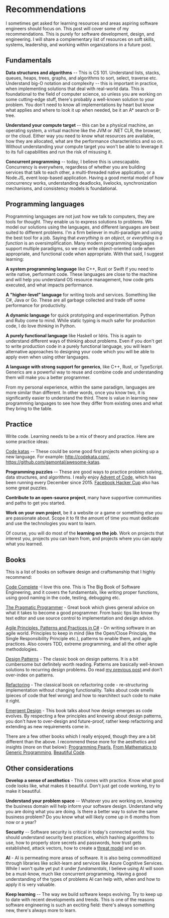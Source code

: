 # Recommendations

I sometimes get asked for learning resources and areas aspiring software
engineers should focus on. This post will cover some of my
recommendations. This is purely for software development, design, and
engineering. I will share a complementary list of resources on soft
skills, systems, leadership, and working within organizations in a
future post.

## Fundamentals

**Data structures and algorithms** -- This is CS 101. Understand lists,
stacks, queues, heaps, trees, graphs, and algorithms to sort, select,
traverse etc. Understand big-O notation and complexity -- this is
important in practice, when implementing solutions that deal with
real-world data. This is foundational to the field of computer science,
so unless you are working on some cutting-edge stuff, there's probably
a well-known solution to your problem. You don't need to know all
implementations by heart but know what applies and where to look it up
when needed, be it an A\* search or B-tree.

**Understand your compute target** -- this can be a physical machine, an
operating system, a virtual machine like the JVM or .NET CLR, the
browser, or the cloud. Either way you need to know what resources are
available, how they are allocated, what are the performance
characteristics and so on. Without understanding your compute target you
won't be able to leverage it to its full capabilities and run the risk
of misusing it.

**Concurrent programming** -- today, I believe this is unescapable.
Concurrency is everywhere, regardless of whether you are building
services that talk to each other, a multi-threaded native application,
or a Node.JS, event loop-based application. Having a good mental model
of how concurrency works, understanding deadlocks, livelocks,
synchronization mechanisms, and consistency models is foundational.

## Programming languages

Programming languages are not just how we talk to computers, they are
tools for thought. They enable us to express solutions to problems. We
model our solutions using the languages, and different languages are
best suited to different problems. I'm a firm believer in
multi-paradigm and using the best tool for a job. Saying that
*everything is an object*, or *everything is a function* is an
oversimplification. Many modern programming languages support multiple
paradigms, so we can write object-oriented code when appropriate, and
functional code when appropriate. With that said, I suggest learning:

**A system programming language** like C++, Rust or Swift if you need to
write native, performant code. These languages are close to the machine
and will help you understand OS resource management, how code gets
executed, and what impacts performance.

**A "higher-level" language** for writing tools and services.
Something like C#, Java or Go. These are all garbage collected and trade
off some performance for productivity.

**A dynamic language** for quick prototyping and experimentation. Python
and Ruby come to mind. While static typing is much safer for production
code, I do love *thinking* in Python.

**A purely functional language** like Haskell or Idris. This is again to
understand different ways of thinking about problems. Even if you don't
get to write production code in a purely functional language, you will
learn alternative approaches to designing your code which you will be
able to apply even when using other languages.

**A language with strong support for generics**, like C++, Rust, or
TypeScript. Generics are a powerful way to reuse and combine code and
understanding them will make you a better programmer.

From my personal experience, within the same paradigm, languages are
more similar than different. In other words, once you know two, it is
significantly easier to understand the third. There is value in learning
new programming languages to see how they differ from existing ones and
what they bring to the table.

## Practice

Write code. Learning needs to be a mix of theory and practice. Here are
some practice ideas:

[Code katas](https://en.wikipedia.org/wiki/Kata_(programming)) -- These
could be some good first projects when picking up a new language. For
example: <http://codekata.com/>,
<https://github.com/gamontal/awesome-katas>.

**Programming puzzles** -- These are good ways to practice problem
solving, data structures, and algorithms. I really enjoy [Advent of
Code](https://adventofcode.com/), which has been running every December
since 2015. [Facebook Hacker
Cup](https://www.facebook.com/codingcompetitions/hacker-cup/) also has
some great puzzles.

**Contribute to an open-source project**, many have supportive
communities and paths to get you started.

**Work on your own project**, be it a website or a game or something
else you are passionate about. Scope it to fit the amount of time you
must dedicate and use the technologies you want to learn.

Of course, you will do most of the **learning on the job**. Work on
projects that interest you, projects you can learn from, and projects
where you can apply what you learned.

## Books

This is a list of books on software design and craftsmanship that I
highly recommend:

[Code Complete](https://www.goodreads.com/book/show/4845.Code_Complete)
-I love this one. This is The Big Book of Software Engineering, and it
covers the fundamentals, like writing proper functions, using good
naming in the code, testing, debugging etc.

[The Pragmatic
Programmer](https://www.goodreads.com/book/show/4099.The_Pragmatic_Programmer) -
Great book which gives general advice on what it takes to become a good
programmer. From basic tips like know thy text editor and use source
control to implementation and design advice.

[Agile Principles, Patterns and Practices in
C#](https://www.goodreads.com/book/show/84983.Agile_Principles_Patterns_and_Practices_in_C_) -
On writing software in an agile world. Principles to keep in mind (like
the Open/Close Principle, the Single Responsibility Principle etc.),
patterns to enable them, and agile practices. Also covers TDD, extreme
programming, and all the other agile methodologies.

[Design
Patterns](https://www.goodreads.com/book/show/85009.Design_Patterns) -
The classic book on design patterns. It is a bit cumbersome but
definitely worth reading. Patterns are basically well-known solutions to
recurring design problems. Do read [my previous
post](https://vladris.com/blog/2020/12/10/notes-on-design-patterns.html)
and don't over-index on patterns.

[Refactoring](https://www.goodreads.com/book/show/44936.Refactoring) -
The classical book on refactoring code - re-structuring implementation
without changing functionality. Talks about code smells (pieces of code
that feel wrong) and how to rearchitect such code to make it right.

[Emergent
Design](https://www.goodreads.com/book/show/3139913-emergent-design) -
This book talks about how design emerges as code evolves. By respecting
a few principles and knowing about design patterns, you don't have to
over-design and future-proof, rather keep refactoring and extending as
new requirements come in.

There are a few other books which I really enjoyed, though they are a
bit different than the above. I recommend these more for the aesthetics
and insights (more on that below): [Programming
Pearls](https://www.goodreads.com/book/show/52084.Programming_Pearls),
[From Mathematics to Generic
Programming](https://www.goodreads.com/book/show/23498372-from-mathematics-to-generic-programming),
[Beautiful
Code](https://www.goodreads.com/book/show/405790.Beautiful_Code).

## Other considerations

**Develop a sense of aesthetics** - This comes with practice. Know what
good code looks like, what makes it beautiful. Don't just get code
working, try to make it beautiful.

**Understand your problem space** -- Whatever you are working on,
knowing the business domain will help inform your software design.
Understand why you are doing what you are doing. Is there a better way
to solve the same business problem? Do you know what will likely come up
in 6 months from now or a year?

**Security** -- Software security is critical in today's connected
world. You should understand security best practices, which hashing
algorithms to use, how to properly store secrets and passwords, how
trust gets established, attack vectors, how to create a [threat
model](https://en.wikipedia.org/wiki/Threat_model) and so on.

**AI** - AI is permeating more areas of software. It is also being
commoditized through libraries like scikit-learn and services like Azure
Cognitive Services. While I won't quite yet put it under
*fundamentals*, I believe using AI will soon be a must-know, much like
concurrent programming. Having a good understanding of the types of
problems AI can help with, when and how to apply it is very valuable.

**Keep learning** -- The way we build software keeps evolving. Try to
keep up to date with recent developments and trends. This is one of the
reasons software engineering is such an exciting field: there's always
something new, there's always more to learn.
